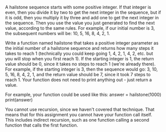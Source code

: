 A hailstone sequence starts with some positive integer. If that integer is even, then you divide it by two to get the next integer in the sequence, but if it is odd, then you multiply it by three and add one to get the next integer in the sequence. Then you use the value you just generated to find the next value, according to the same rules.  For example, if our initial number is 3, the subsequent numbers will be: 10, 5, 16, 8, 4, 2, 1.

Write a function named hailstone that takes a positive integer parameter as the initial number of a hailstone sequence and returns how many steps it takes to reach 1 (technically you could keep going 1, 4, 2, 1, 4, 2, etc. but you will stop when you first reach 1). If the starting integer is 1, the return value should be 0, since it takes no steps to reach 1 (we're already there). For example, if the starting integer is 3, then the sequence would go: 3, 10, 5, 16, 8, 4, 2, 1, and the return value should be 7, since it took 7 steps to reach 1.  Your function does not need to print anything out - just return a value.

For example, your function could be used like this:
answer = hailstone(1000)
print(answer)

You cannot use recursion, since we haven't covered that technique.  That means that for this assignment you cannot have your function call itself. This includes indirect recursion, such as one function calling a second function that calls the first function.
